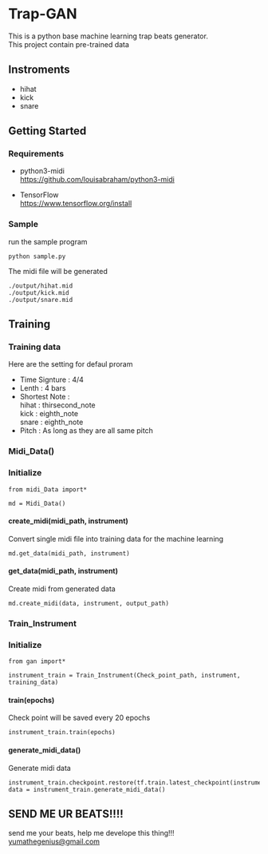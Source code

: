 # Trap-GAN
This is a python base machine learning trap beats generator.
<br>This project contain pre-trained data

## Instroments 
 - hihat
 - kick
 - snare

## Getting Started

### Requirements

- python3-midi<br>
  https://github.com/louisabraham/python3-midi

- TensorFlow<br>
  https://www.tensorflow.org/install

### Sample

run the sample program

```
python sample.py
```

The midi file will be generated 

```
./output/hihat.mid
./output/kick.mid
./output/snare.mid
```

## Training

### Training data
Here are the setting for defaul proram
- Time Signture : 4/4
- Lenth : 4 bars
- Shortest Note : <br>  hihat : thirsecond_note
                  <br>  kick : eighth_note
                  <br>  snare : eighth_note
- Pitch : As long as they are all same pitch

### Midi_Data()
### Initialize

```
from midi_Data import*

md = Midi_Data()
```

#### create_midi(midi_path, instrument)
Convert single midi file into training data for the machine learning

```
md.get_data(midi_path, instrument)
```

#### get_data(midi_path, instrument)
Create midi from generated data

```
md.create_midi(data, instrument, output_path)
```

### Train_Instrument

### Initialize

```
from gan import*

instrument_train = Train_Instrument(Check_point_path, instrument, training_data)
```

#### train(epochs)
Check point will be saved every 20 epochs

```
instrument_train.train(epochs)
```

#### generate_midi_data()
Generate midi data

```
instrument_train.checkpoint.restore(tf.train.latest_checkpoint(instrument_train.checkpoint_dir))
data = instrument_train.generate_midi_data()
```

## SEND ME UR BEATS!!!!
send me your beats, help me develope this thing!!!<br>
yumathegenius@gmail.com
